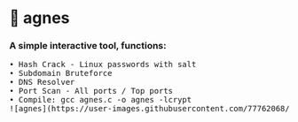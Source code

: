 # :rose: agnes
### A simple interactive tool, functions:
<pre>
• Hash Crack - Linux passwords with salt
• Subdomain Bruteforce
• DNS Resolver
• Port Scan - All ports / Top ports
• Compile: gcc agnes.c -o agnes -lcrypt
![agnes](https://user-images.githubusercontent.com/77762068/133262125-e5d2edec-bfb6-475e-83cc-6bac48b94417.png)

</pre>
